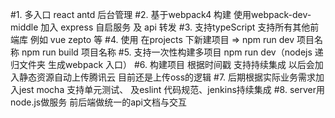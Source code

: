 #1. 多入口 react antd 后台管理 
#2. 基于webpack4 构建 使用webpack-dev-middle 加入 express 自启服务 及 api 转发 
#3. 支持typeScript 支持所有其他前端库 例如 vue zepto 等
#4. 使用 在projects 下新建项目 => npm run dev 项目名称  npm run build 项目名称 
#5. 支持一次性构建多项目 npm run dev（nodejs 递归文件夹 生成webpack 入口）
#6. 构建项目 根据时间戳 支持持续集成 以后会加入静态资源自动上传腾讯云 目前还是上传oss的逻辑
#7. 后期根据实际业务需求加入jest mocha 支持单元测试、 及eslint 代码规范、jenkins持续集成
#8. server用node.js做服务 前后端做统一的api文档与交互